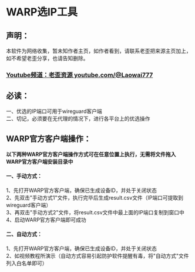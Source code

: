 # WARP选IP工具

## 声明：
本软件为网络收集，暂未知作者主页，如作者看到，请联系老歪把来源主页加上，如不希望老歪分享，也请告知删除。
### [Youtube频道：老歪资源  youtube.com/@Laowai777](https://youtube.com/@laowai777)

## 必读：
一、优选的IP端口可用于wireguard客户端  
二、切记，必须要在无代理的情况下，进行各平台上的优选操作

## WARP官方客户端操作：
**以下两种WARP官方客户端操作方式可在任意位置上执行，无需将文件拖入WARP官方客户端安装目录中**
#### 一、手动方式：
1、先打开WARP官方客户端，确保已生成设备ID，并处于关闭状态  
2、先双击"手动方式1"文件，执行完毕后生成result.csv文件（IP端口可提取到wireguard客户端）  
3、再双击"手动方式2"文件，将result.csv文件中最上面的IP端口复制到窗口中  
4、启动WARP官方客户端即可成功

#### 二、自动方式：
1、先打开WARP官方客户端，确保已生成设备ID，并处于关闭状态  
2、如视频教程所演示（自动方式容易引起防护软件提醒有毒，将"自动方式"文件列入白名单即可）  
